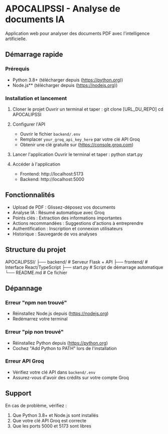 # APOCALIPSSI - Analyse de documents IA

Application web pour analyser des documents PDF avec l'intelligence artificielle.

## Démarrage rapide

### Prérequis
- Python 3.8+ (télécharger depuis (https://python.org))
- Node.js** (télécharger depuis (https://nodejs.org))

### Installation et lancement

1. Cloner le projet
   Ouvrir un terminal et taper : 
   git clone [URL_DU_REPO]
   cd APOCALIPSSI

2. Configurer l'API
   - Ouvrir le fichier `backend/.env`
   - Remplacer `your_groq_api_key_here` par votre clé API Groq
   - Obtenir une clé gratuite sur (https://console.groq.com)

3. Lancer l'application
   Ouvrir le terminal et taper : 
   python start.py

4. Accéder à l'application
   - Frontend: http://localhost:5173
   - Backend: http://localhost:5000

## Fonctionnalités

- Upload de PDF : Glissez-déposez vos documents
- Analyse IA : Résumé automatique avec Groq
- Points clés : Extraction des informations importantes
- Actions recommandées : Suggestions d'actions à entreprendre
- Authentification : Inscription et connexion utilisateurs
- Historique : Sauvegarde de vos analyses

## Structure du projet

APOCALIPSSI/
├── backend/          # Serveur Flask + API
├── frontend/         # Interface React/TypeScript
├── start.py          # Script de démarrage automatique
└── README.md         # Ce fichier

## Dépannage

### Erreur "npm non trouvé"
- Réinstallez Node.js depuis (https://nodejs.org)
- Redémarrez votre terminal

### Erreur "pip non trouvé"
- Réinstallez Python depuis (https://python.org)
- Cochez "Add Python to PATH" lors de l'installation

### Erreur API Groq
- Vérifiez votre clé API dans `backend/.env`
- Assurez-vous d'avoir des crédits sur votre compte Groq

## Support

En cas de problème, vérifiez :
1. Que Python 3.8+ et Node.js sont installés
2. Que votre clé API Groq est correcte
3. Que les ports 5000 et 5173 sont libres